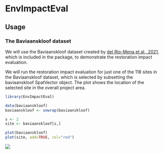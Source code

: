 EnvImpactEval
================

## Usage

### The Baviaanskloof dataset

We will use the Baviaanskloof dataset created by [del Río-Mena et al.,
2021](https://journals.plos.org/plosone/article?id=10.1371/journal.pone.0243020),
which is included in the package, to demonstrate the restoration impact
evaluation.

We will run the restoration impact evaluation for just one of the 118
sites in the Baviaanskloof dataset, which is selected by subsetting the
baviaanskloof SpatVector object. The plot shows the location of the
selected site in the overall project area.

``` r
library(EnvImpactEval)

data(baviaanskloof)
baviaanskloof <- unwrap(baviaanskloof)

s <- 2
site <- baviaanskloof[s,]

plot(baviaanskloof)
plot(site, add=TRUE, col="red")
```

![](vignette_files/figure-gfm/unnamed-chunk-1-1.png)<!-- -->
